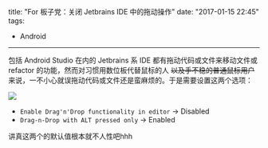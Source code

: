 title: "For 板子党：关闭 Jetbrains IDE 中的拖动操作"
date: "2017-01-15 22:45"
tags:
- Android
---

包括 Android Studio 在内的 Jetbrains 系 IDE 都有拖动代码或文件来移动文件或 refactor 的功能，然而对习惯用数位板代替鼠标的人 ~~以及手不稳的普通鼠标用户~~ 来说，一不小心就误拖动代码或文件还是蛮麻烦的。于是需要设置这两个选项：

![](/assets/0226-01.png)

* ``Enable Drag'n'Drop functionality in editor`` → Disabled
* ``Drag-n-Drop with ALT pressed only`` → Enabled

讲真这两个的默认值根本就不人性吧hhh
